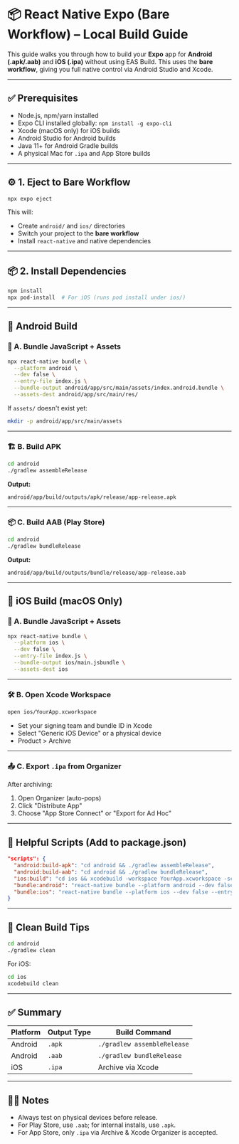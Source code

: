 # 📦 React Native Expo (Bare Workflow) – Local Build Guide

This guide walks you through how to build your **Expo** app for **Android (.apk/.aab)** and **iOS (.ipa)** without using EAS Build. This uses the **bare workflow**, giving you full native control via Android Studio and Xcode.

---

## ✅ Prerequisites

- Node.js, npm/yarn installed
- Expo CLI installed globally: `npm install -g expo-cli`
- Xcode (macOS only) for iOS builds
- Android Studio for Android builds
- Java 11+ for Android Gradle builds
- A physical Mac for `.ipa` and App Store builds

---

## ⚙️ 1. Eject to Bare Workflow

```bash
npx expo eject
```

This will:
- Create `android/` and `ios/` directories
- Switch your project to the **bare workflow**
- Install `react-native` and native dependencies

---

## 📦 2. Install Dependencies

```bash
npm install
npx pod-install  # For iOS (runs pod install under ios/)
```

---

## 🤖 Android Build

### 🧩 A. Bundle JavaScript + Assets

```bash
npx react-native bundle \
  --platform android \
  --dev false \
  --entry-file index.js \
  --bundle-output android/app/src/main/assets/index.android.bundle \
  --assets-dest android/app/src/main/res/
```

If `assets/` doesn't exist yet:

```bash
mkdir -p android/app/src/main/assets
```

---

### 🏗️ B. Build APK

```bash
cd android
./gradlew assembleRelease
```

**Output:**

```
android/app/build/outputs/apk/release/app-release.apk
```

---

### 📦 C. Build AAB (Play Store)

```bash
cd android
./gradlew bundleRelease
```

**Output:**

```
android/app/build/outputs/bundle/release/app-release.aab
```

---

## 🍏 iOS Build (macOS Only)

### 🧩 A. Bundle JavaScript + Assets

```bash
npx react-native bundle \
  --platform ios \
  --dev false \
  --entry-file index.js \
  --bundle-output ios/main.jsbundle \
  --assets-dest ios
```

---

### 🛠️ B. Open Xcode Workspace

```bash
open ios/YourApp.xcworkspace
```

- Set your signing team and bundle ID in Xcode
- Select "Generic iOS Device" or a physical device
- Product > Archive

---

### 📤 C. Export `.ipa` from Organizer

After archiving:
1. Open Organizer (auto-pops)
2. Click "Distribute App"
3. Choose "App Store Connect" or "Export for Ad Hoc"

---

## 📜 Helpful Scripts (Add to package.json)

```json
"scripts": {
  "android:build-apk": "cd android && ./gradlew assembleRelease",
  "android:build-aab": "cd android && ./gradlew bundleRelease",
  "ios:build": "cd ios && xcodebuild -workspace YourApp.xcworkspace -scheme YourApp -configuration Release",
  "bundle:android": "react-native bundle --platform android --dev false --entry-file index.js --bundle-output android/app/src/main/assets/index.android.bundle --assets-dest android/app/src/main/res/",
  "bundle:ios": "react-native bundle --platform ios --dev false --entry-file index.js --bundle-output ios/main.jsbundle --assets-dest ios"
}
```

---

## 🧹 Clean Build Tips

```bash
cd android
./gradlew clean
```

For iOS:

```bash
cd ios
xcodebuild clean
```

---

## ✅ Summary

| Platform | Output Type | Build Command |
|----------|-------------|----------------|
| Android  | `.apk`      | `./gradlew assembleRelease` |
| Android  | `.aab`      | `./gradlew bundleRelease` |
| iOS      | `.ipa`      | Archive via Xcode |

---

## 🧑‍💻 Notes

- Always test on physical devices before release.
- For Play Store, use `.aab`; for internal installs, use `.apk`.
- For App Store, only `.ipa` via Archive & Xcode Organizer is accepted.
